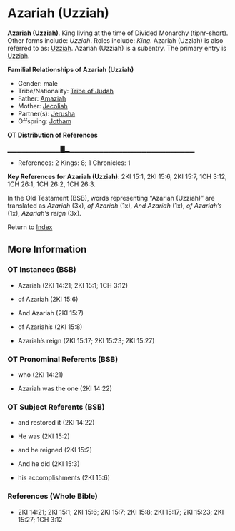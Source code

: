 # Azariah (Uzziah)
**Azariah (Uzziah)**. 
King living at the time of Divided Monarchy (tipnr-short). 
Other forms include: 
*Uzziah*. 
Roles include: 
_King_. 
Azariah (Uzziah) is also referred to as: 
[Uzziah](Uzziah.md). 
Azariah (Uzziah) is a subentry. The primary entry is 
[Uzziah](Uzziah.md). 




**Familial Relationships of Azariah (Uzziah)**


* Gender: male
* Tribe/Nationality: [Tribe of Judah](../../../groups/md/acai/Judah.md)
* Father: [Amaziah](Amaziah.md)
* Mother: [Jecoliah](Jecoliah.md)
* Partner(s): [Jerusha](Jerusha.md)
* Offspring: [Jotham](Jotham.2.md)


**OT Distribution of References**

▁▁▁▁▁▁▁▁▁▁▁█▂▁▁▁▁▁▁▁▁▁▁▁▁▁▁▁▁▁▁▁▁▁▁▁▁▁▁
* References: 2 Kings: 8; 1 Chronicles: 1



**Key References for Azariah (Uzziah)**: 
2KI 15:1, 2KI 15:6, 2KI 15:7, 1CH 3:12, 1CH 26:1, 1CH 26:2, 1CH 26:3. 


In the Old Testament (BSB), words representing “Azariah (Uzziah)” are translated as 
*Azariah* (3x), *of Azariah* (1x), *And Azariah* (1x), *of Azariah’s* (1x), *Azariah’s reign* (3x). 




Return to [Index](00-Index.md)

## More Information

### OT Instances (BSB)

* Azariah (2KI 14:21; 2KI 15:1; 1CH 3:12)

* of Azariah (2KI 15:6)

* And Azariah (2KI 15:7)

* of Azariah’s (2KI 15:8)

* Azariah’s reign (2KI 15:17; 2KI 15:23; 2KI 15:27)



### OT Pronominal Referents (BSB)

* who (2KI 14:21)

* Azariah was the one (2KI 14:22)



### OT Subject Referents (BSB)

* and restored it (2KI 14:22)

* He was (2KI 15:2)

* and he reigned (2KI 15:2)

* And he did (2KI 15:3)

* his accomplishments (2KI 15:6)



### References (Whole Bible)

* 2KI 14:21; 2KI 15:1; 2KI 15:6; 2KI 15:7; 2KI 15:8; 2KI 15:17; 2KI 15:23; 2KI 15:27; 1CH 3:12



